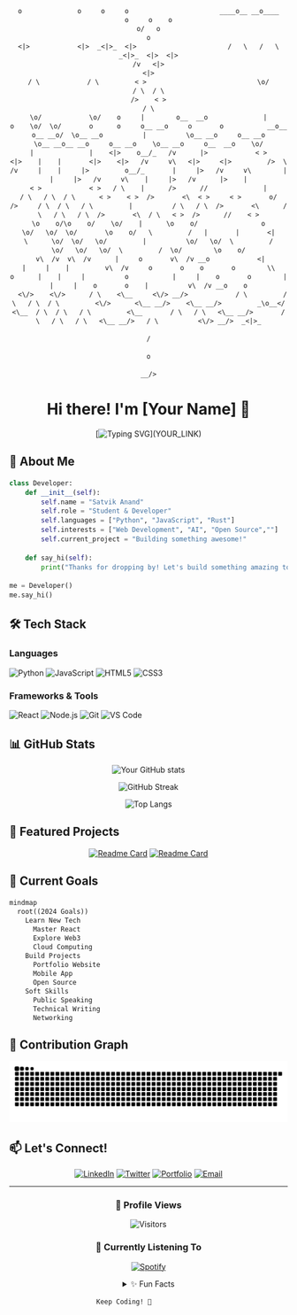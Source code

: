 <div align="center">

```

o              o     o     o                       ____o__ __o____    o     o    o                                                                                     o/   o                                                                                              o
<|>            <|>  _<|>_  <|>                       /   \   /   \   _<|>_  <|>  <|>                                                                                   /v   <|>                                                                                            <|>
/ \            / \         < >                            \o/               / \  / \                                                                                  />    < >                                                                                            / \
\o/            \o/    o     |        o__  __o              |           o    \o/  \o/       o      o     o__ __o     o       o           __o__    o__ __o/  \o__ __o          |          \o__ __o     o__ __o        \o__ __o__ __o     o__ __o    \o__ __o     o__  __o    \o/
|              |    <|>    o__/_   /v      |>            < >         <|>    |    |       <|>    <|>   /v     v\   <|>     <|>         />  \    /v     |    |     |>         o__/_       |     |>   /v     v\        |     |     |>   /v     v\    |     |>   /v      |>    |
< >            < >   / \    |      />      //              |          / \   / \  / \      < >    < >  />       <\  < >     < >       o/        />     / \  / \   / \         |          / \   / \  />       <\      / \   / \   / \  />       <\  / \   < >  />      //    < >
\o    o/\o    o/    \o/    |      \o    o/                o          \o/   \o/  \o/       \o    o/   \         /   |       |       <|         \      \o/  \o/   \o/         |          \o/   \o/  \         /      \o/   \o/   \o/  \         /  \o/        \o    o/
 v\  /v  v\  /v      |     o       v\  /v __o            <|           |     |    |         v\  /v     o       o    o       o        \\         o      |    |     |          o           |     |    o       o        |     |     |    o       o    |          v\  /v __o    o
  <\/>    <\/>      / \    <\__     <\/> __/>            / \         / \   / \  / \         <\/>      <\__ __/>    <\__ __/>         _\o__</   <\__  / \  / \   / \         <\__       / \   / \   <\__ __/>       / \   / \   / \   <\__ __/>   / \          <\/> __/>  _<|>_
                                                                                             /
                                                                                            o
                                                                                         __/>

```

# Hi there! I'm [Your Name] 👋

[![Typing SVG](https://readme-typing-svg.demolab.com?font=Fira+Code&pause=1000&width=435&lines=Learning+New+Things;)](YOUR_LINK)

</div>

## 🚀 About Me

```python
class Developer:
    def __init__(self):
        self.name = "Satvik Anand"
        self.role = "Student & Developer"
        self.languages = ["Python", "JavaScript", "Rust"]
        self.interests = ["Web Development", "AI", "Open Source",""]
        self.current_project = "Building something awesome!"

    def say_hi(self):
        print("Thanks for dropping by! Let's build something amazing together!")

me = Developer()
me.say_hi()
```

## 🛠️ Tech Stack

### Languages
![Python](https://img.shields.io/badge/Python-3776AB?style=for-the-badge&logo=python&logoColor=white)
![JavaScript](https://img.shields.io/badge/JavaScript-F7DF1E?style=for-the-badge&logo=javascript&logoColor=black)
![HTML5](https://img.shields.io/badge/HTML5-E34F26?style=for-the-badge&logo=html5&logoColor=white)
![CSS3](https://img.shields.io/badge/CSS3-1572B6?style=for-the-badge&logo=css3&logoColor=white)

### Frameworks & Tools
![React](https://img.shields.io/badge/React-20232A?style=for-the-badge&logo=react&logoColor=61DAFB)
![Node.js](https://img.shields.io/badge/Node.js-43853D?style=for-the-badge&logo=node.js&logoColor=white)
![Git](https://img.shields.io/badge/GIT-E44C30?style=for-the-badge&logo=git&logoColor=white)
![VS Code](https://img.shields.io/badge/VS_Code-0078D4?style=for-the-badge&logo=visual%20studio%20code&logoColor=white)

## 📊 GitHub Stats

<div align="center">

![Your GitHub stats](https://github-readme-stats.vercel.app/api?username=dirtbag128&show_icons=true&theme=radical)

![GitHub Streak](https://github-readme-streak-stats.herokuapp.com/?user=dirtbag128&theme=radical)

![Top Langs](https://github-readme-stats.vercel.app/api/top-langs/?username=dirtbag128&layout=compact&theme=radical)

</div>

## 🌟 Featured Projects

<div align="center">

[![Readme Card](https://github-readme-stats.vercel.app/api/pin/?username=dirtbag128&repo=YOUR_REPO&theme=radical)](https://github.com/dirtbag128/YOUR_REPO)
[![Readme Card](https://github-readme-stats.vercel.app/api/pin/?username=dirtbag128&repo=YOUR_REPO&theme=radical)](https://github.com/dirtbag128/YOUR_REPO)

</div>

## 🎯 Current Goals

```mermaid
mindmap
  root((2024 Goals))
    Learn New Tech
      Master React
      Explore Web3
      Cloud Computing
    Build Projects
      Portfolio Website
      Mobile App
      Open Source
    Soft Skills
      Public Speaking
      Technical Writing
      Networking
```

## 🐍 Contribution Graph

![Snake animation](https://github.com/dirtbag128/dirtbag128/blob/output/github-contribution-grid-snake.svg)

## 📫 Let's Connect!

<div align="center">

[![LinkedIn](https://img.shields.io/badge/LinkedIn-0077B5?style=for-the-badge&logo=linkedin&logoColor=white)](YOUR_LINKEDIN)
[![Twitter](https://img.shields.io/badge/Twitter-1DA1F2?style=for-the-badge&logo=twitter&logoColor=white)](YOUR_TWITTER)
[![Portfolio](https://img.shields.io/badge/Portfolio-FF5722?style=for-the-badge&logo=google-chrome&logoColor=white)](YOUR_WEBSITE)
[![Email](https://img.shields.io/badge/Email-D14836?style=for-the-badge&logo=gmail&logoColor=white)](mailto:your.email@example.com)

</div>

---

<div align="center">

### 👀 Profile Views

![Visitors](https://komarev.com/ghpvc/?username=dirtbag128&color=blueviolet)

### 🎵 Currently Listening To

[![Spotify](https://YOUR_SPOTIFY_EMBED_LINK)](YOUR_SPOTIFY_PROFILE)

<details>
<summary>✨ Fun Facts</summary>
<br>

- 🌱 I'm currently learning [Technology]
- 💬 Ask me about [Your Expertise]
- ⚡ Fun fact: [Interesting Fact About You]
- 🎮 When not coding: [Your Hobbies]

</details>

</div>

```
                      Keep Coding! 🚀
```
